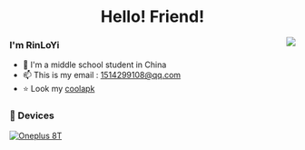 <h1 align="center">Hello! Friend!</h1>
<img align="right" src="https://github-readme-stats.vercel.app/api?username=Ling-LuoYi&include_all_commits=true&show_icons=true&count_private=true&hide_border=true" />

### I'm RinLoYi

- 🌱 I'm a middle school student in China
- 📫 This is my email : [1514299108@qq.com](mailto:1514299108@qq.com)
- ⭐ Look my [coolapk](http://www.coolapk.com/u/9960587)

### 📱 Devices

[![Oneplus 8T](https://img.shields.io/badge/OnePlus%208T-dd4814?style=flat-square&logo=oneplus&logoColor=ffffff)](https://www.oneplus.com/8t)
